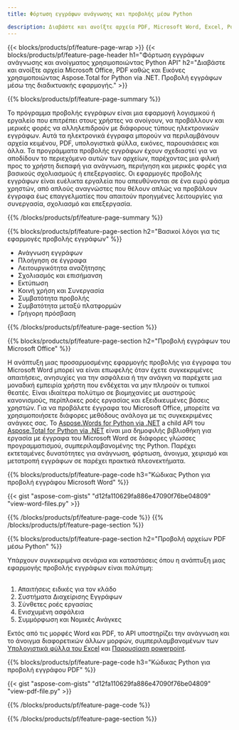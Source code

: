 ```yaml
---
title: Φόρτωση εγγράφων ανάγνωσης και προβολής μέσω Python 

description: Διαβάστε και ανοίξτε αρχεία PDF, Microsoft Word, Excel, PowerPoint και Image μέσω της εφαρμογής Python σας.
---
```


{{< blocks/products/pf/feature-page-wrap >}}
{{< blocks/products/pf/feature-page-header h1="Φόρτωση εγγράφων ανάγνωσης και ανοίγματος χρησιμοποιώντας Python API" h2="Διαβάστε και ανοίξτε αρχεία Microsoft Office, PDF καθώς και Εικόνες χρησιμοποιώντας Aspose.Total for Python via .NET. Προβολή εγγράφων μέσω της διαδικτυακής εφαρμογής." >}}

{{% blocks/products/pf/feature-page-summary %}}

Το πρόγραμμα προβολής εγγράφων είναι μια εφαρμογή λογισμικού ή εργαλείο που επιτρέπει στους χρήστες να ανοίγουν, να προβάλλουν και μερικές φορές να αλληλεπιδρούν με διάφορους τύπους ηλεκτρονικών εγγράφων. Αυτά τα ηλεκτρονικά έγγραφα μπορούν να περιλαμβάνουν αρχεία κειμένου, PDF, υπολογιστικά φύλλα, εικόνες, παρουσιάσεις και άλλα. Τα προγράμματα προβολής εγγράφων έχουν σχεδιαστεί για να αποδίδουν το περιεχόμενο αυτών των αρχείων, παρέχοντας μια φιλική προς το χρήστη διεπαφή για ανάγνωση, περιήγηση και μερικές φορές για βασικούς σχολιασμούς ή επεξεργασίες. Οι εφαρμογές προβολής εγγράφων είναι ευέλικτα εργαλεία που απευθύνονται σε ένα ευρύ φάσμα χρηστών, από απλούς αναγνώστες που θέλουν απλώς να προβάλουν έγγραφα έως επαγγελματίες που απαιτούν προηγμένες λειτουργίες για συνεργασία, σχολιασμό και επεξεργασία.

{{% /blocks/products/pf/feature-page-summary  %}}

{{% blocks/products/pf/feature-page-section  h2="Βασικοί λόγοι για τις εφαρμογές προβολής εγγράφων" %}}

- Ανάγνωση εγγράφων
- Πλοήγηση σε έγγραφα
- Λειτουργικότητα αναζήτησης
- Σχολιασμός και επισήμανση
- Εκτύπωση
- Κοινή χρήση και Συνεργασία
- Συμβατότητα προβολής
- Συμβατότητα μεταξύ πλατφορμών
- Γρήγορη πρόσβαση

{{% /blocks/products/pf/feature-page-section %}}

{{% blocks/products/pf/feature-page-section  h2="Προβολή εγγράφων του Microsoft Office" %}}

Η ανάπτυξη μιας προσαρμοσμένης εφαρμογής προβολής για έγγραφα του Microsoft Word μπορεί να είναι επωφελής όταν έχετε συγκεκριμένες απαιτήσεις, ανησυχίες για την ασφάλεια ή την ανάγκη να παρέχετε μια μοναδική εμπειρία χρήστη που ενδέχεται να μην πληρούν οι τυπικοί θεατές. Είναι ιδιαίτερα πολύτιμο σε βιομηχανίες με αυστηρούς κανονισμούς, περίπλοκες ροές εργασίας και εξειδικευμένες βάσεις χρηστών. Για να προβάλετε έγγραφα του Microsoft Office, μπορείτε να χρησιμοποιήσετε διάφορες μεθόδους ανάλογα με τις συγκεκριμένες ανάγκες σας. Το [Aspose.Words for Python via .NET](https://products.aspose.com/words/python-net/) a child API του [Aspose.Total for Python via .NET](https://products.aspose.com/total/python-net/) είναι μια δημοφιλής βιβλιοθήκη για εργασία με έγγραφα του Microsoft Word σε διάφορες γλώσσες προγραμματισμού, συμπεριλαμβανομένης της Python. Παρέχει εκτεταμένες δυνατότητες για ανάγνωση, φόρτωση, άνοιγμα, χειρισμό και μετατροπή εγγράφων σε παρέχει πρακτικά πλεονεκτήματα.  <br />

{{% blocks/products/pf/feature-page-code h3="Κώδικας Python για προβολή εγγράφου Microsoft Word" %}}

{{< gist "aspose-com-gists" "d12fa110629fa886e47090f76be04809" "view-word-files.py" >}}

{{% /blocks/products/pf/feature-page-code  %}}
{{% /blocks/products/pf/feature-page-section %}}

{{% blocks/products/pf/feature-page-section  h2="Προβολή αρχείων PDF μέσω Python" %}}

Υπάρχουν συγκεκριμένα σενάρια και καταστάσεις όπου η ανάπτυξη μιας εφαρμογής προβολής εγγράφων είναι πολύτιμη:<br /><br />

1. Απαιτήσεις ειδικές για τον κλάδο
1. Συστήματα Διαχείρισης Εγγράφων
1. Σύνθετες ροές εργασίας
1. Ενισχυμένη ασφάλεια
1. Συμμόρφωση και Νομικές Ανάγκες

Εκτός από τις μορφές Word και PDF, το API υποστηρίζει την ανάγνωση και το άνοιγμα διαφορετικών άλλων μορφών, συμπεριλαμβανομένων των [Υπολογιστικά φύλλα του Excel](https://products.aspose.com/total/el/python-java/viewer/xlsx/) και [Παρουσίαση powerpoint](https://products.aspose.com/total/el/python-net/viewer/pptx/).


{{% blocks/products/pf/feature-page-code h3="Κώδικας Python για προβολή εγγράφου PDF" %}}

{{< gist "aspose-com-gists" "d12fa110629fa886e47090f76be04809" "view-pdf-file.py" >}}

{{% /blocks/products/pf/feature-page-code  %}}

{{% /blocks/products/pf/feature-page-section %}}
